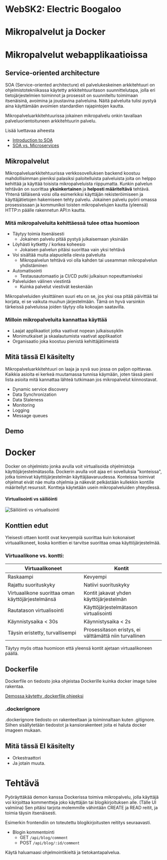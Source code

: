 # WebSK2: Electric Boogaloo

# Mikropalvelut ja Docker

# Mikropalvelut webapplikaatioissa

## Service-oriented architecture  
SOA (Service-oriented architecture) eli palvelukeskeinen arkkitehtuuri on ohjelmistotekniikassa käytetty arkkitehtuuritason suunnittelutapa, jolla eri tietojärjestelmien toiminnot ja prosessit on suunniteltu toimimaan itsenäisinä, avoimina ja joustavina palveluina. Näitä palveluita tulisi pystyä aina käyttämään avoimien standardien rajapintojen kautta. 

Mikropalveluarkkitehtuurissa jokainen mikropalvelu onkin tavallaan palveluorientoituneen arkkitehtuurin palvelu. 

Lisää luettavaa aiheesta
* [Introduction to SOA](https://www.ibm.com/support/knowledgecenter/en/SSMQ79_9.5.1/com.ibm.egl.pg.doc/topics/pegl_serv_overview.html)
* [SOA vs. Microservices](https://dzone.com/articles/microservices-vs-soa-2)


## Mikropalvelut 
Mikropalveluarkkitehtuurissa verkkosovelluksen backend koostuu mahdollisimman pieniksi palasiksi paloitelluista palveluista joita on helppo kehittää ja käyttää toisista mikropalveluista riippumatta.  Kunkin palvelun tehtävän on suorittaa **yksinkertainen** ja **helposti määriteltävä** tehtävä. Yhtenä tälläisenä voisi olla esimerkiksi käyttäjän rekisteröimiseen ja käyttäjätietojen hakemiseen tehty palvelu. Jokainen palvelu pyörii omassa prosessissaan ja kommunikoi toisten mikropalvelujen kautta (yleensä) HTTP:n päälle rakennetun API:n kautta. 

### Mitä mikropalveluita kehittäessä tulee ottaa huomioon 
* Täytyy toimia itsenäisesti
  - Jokainen palvelu pitää pystyä julkaisemaan yksinään
* Löyhästi kytketty / korkea koheesio
  - Jokaisen palvelun pitäisi suorittaa vain yksi tehtävä 
* Voi sisältää muita alapuolella olevia palveluita
    - Mikropalvelun tehtävä voi olla kahden tai useamman mikropalvelun yhdistäminen
* Automatisointi 
  - Testausautomaatio ja CI/CD putki julkaisun nopeuttamiseksi
* Palveluiden välinen viestintä
    - Kuinka palvelut viestivät keskenään

Mikropalveluiden yksittäinen suuri etu on se, jos yksi osa pitää päivittää tai korjata, ei se vaikuta muuhun järjestelmään. Tämä on hyvä varsinkin tärkeissä palveluissa joiden täytyy olla kokoajan saatavilla.

### Milloin mikropalveluita kannattaa käyttää
* Laajat applikaatiot jotka vaativat nopean julkaisusyklin
* Monimutkaiset ja skaalautumista vaativat applikaatiot 
* Organisaatio joka koostuu pienistä kehittäjätiimeistä 

## Mitä tässä **EI** käsitelty
Mikropalveluarkkitehtuuri on laaja ja syvä suo jossa on paljon opittavaa. Kaikkia asioita ei kerkeä muutamassa tunnisa käymään, joten tässä pieni lista asioita mitä kannattaa lähteä tutkimaan jos mikropalvelut kiinnostavat. 

* Dynamic service discovery
* Data Synchronization
* Data Staleness
* Monitoring
* Logging 
* Message queues
  
## Demo


# Docker
Docker on ohjelmisto jonka avulla voit virtualisoida ohjelmistoja käyttöjärjestelmätasolla. Dockerin avulla voit ajaa eri sovelluksia "konteissa", jotka toimivat käyttöjärjestelmän käyttäjäavaruudessa. Konteissa toimivat ohjelmat eivät näe muita ohjelmia ja näkevät pelkästään kullekkin kontille määritellyt resurssit. Kontteja käytetään usein mikropalveluiden yhteydessä.

#### Virtualisointi vs säiliöinti
![Säiliöinti vs virtualisointi](https://blog.netapp.com/wp-content/uploads/2016/03/Screen-Shot-2018-03-20-at-9.24.09-AM-935x500.png)


## Konttien edut
Yleisesti ottaen kontit ovat kevyempiä suorittaa kuin kokonaiset virtuaalikoneet, koska konttien ei tarvitse suorittaa omaa käyttöjärjestelmää.

### Virtuaalikone vs. kontti: 
| Virtuaalikoneet | Kontit |
| --- | --- |
Raskaampi	| Kevyempi
Rajattu suorituskyky |	Natiivi suorituskyky
Virtuaalikone suorittaa oman käyttöjärjestelmänsä| Kontit jakavat yhden käyttöjärjestelmän
Rautatason virtualisointi	|Käyttöjärjestelmätason virtualisointi
Käynnistysaika < 30s	| Käynnistysaika < 2s
Täysin eristetty, turvallisempi	| Prosessitason eristys, ei välttämättä niin turvallinen

Täytyy myös ottaa huomioon että yleensä kontit ajetaan virtuaalikoneen päällä. 

## Dockerfile

Dockerfile on tiedosto joka ohjeistaa Dockerille kuinka docker image tulee rakentaa. 

[Demossa käytetty .dockerfile ohjeeksi](https://github.com/TemeASD/microservice_arch_test/blob/master/blogservice/Dockerfile)

### .dockerignore
.dockerignore tiedosto on rakenteeltaan ja toiminnaltaan kuten .gitignore. Siihen sisällytetään tiedostot ja kansiorakenteet joita ei haluta docker imageen mukaan. 


## Mitä tässä **EI** käsitelty
* Orkestraattori
* Ja jotain muuta.


# Tehtävä
Pyöräyttäkää demon kanssa Dockerissa toimiva mikropalvelu, jolla käyttäjä voi kirjoittaa kommentteja joko käyttäjän tai blogikirjoituksen alle. (Tälle UI valmiina) Sen pitäisi tarjota molemmille vähintään CREATE ja READ reitit, ja toimia täysin itsenäisesti. 

Esimerkin frontendiin on toteutettu blogikirjoitusten reititys seuraavasti. 

* Blogin kommentointi
    * GET `/api/blog/comment`
    * POST `/api/blog/:id/comment`
  
Käytä haluamaasi ohjelmointikieltä ja tietokantapalvelua. 